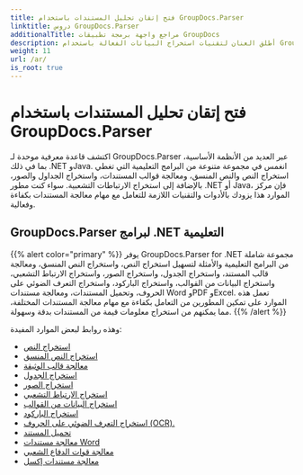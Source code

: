 ```yaml
---
title: فتح إتقان تحليل المستندات باستخدام GroupDocs.Parser
linktitle: دروس GroupDocs.Parser
additionalTitle: مراجع واجهة برمجة تطبيقات GroupDocs
description: أطلق العنان لتقنيات استخراج البيانات الفعالة باستخدام GroupDocs.Parser لـ .NET وJava. استكشف البرامج التعليمية حول النص والجدول واستخراج الصور والمزيد.
weight: 11
url: /ar/
is_root: true
---
```


# فتح إتقان تحليل المستندات باستخدام GroupDocs.Parser


اكتشف قاعدة معرفية موحدة لـ GroupDocs.Parser عبر العديد من الأنظمة الأساسية، بما في ذلك .NET وJava. انغمس في مجموعة متنوعة من البرامج التعليمية التي تغطي استخراج النص والنص المنسق، ومعالجة قوالب المستندات، واستخراج الجداول والصور، بالإضافة إلى استخراج الارتباطات التشعبية. سواء كنت مطور .NET أو Java، فإن مركز الموارد هذا يزودك بالأدوات والتقنيات اللازمة للتعامل مع مهام معالجة المستندات بكفاءة وفعالية.

## GroupDocs.Parser لبرامج .NET التعليمية
{{% alert color="primary" %}}
يوفر GroupDocs.Parser for .NET مجموعة شاملة من البرامج التعليمية والأمثلة لتسهيل استخراج النص، واستخراج النص المنسق، ومعالجة قالب المستند، واستخراج الجدول، واستخراج الصور، واستخراج الارتباط التشعبي، واستخراج البيانات من القوالب، واستخراج الباركود، واستخراج التعرف الضوئي على الحروف، وتحميل المستندات، ومعالجة مستندات Word وPDF وExcel. تعمل هذه الموارد على تمكين المطورين من التعامل بكفاءة مع مهام معالجة المستندات المختلفة، مما يمكنهم من استخراج معلومات قيمة من المستندات بدقة وسهولة.
{{% /alert %}}

وهذه روابط لبعض الموارد المفيدة:
 
- [استخراج النص](./net/text-extraction/)
- [استخراج النص المنسق](./net/formatted-text-extraction/)
- [معالجة قالب الوثيقة](./net/document-template-processing/)
- [استخراج الجدول](./net/table-extraction/)
- [استخراج الصور](./net/image-extraction/)
- [استخراج الارتباط التشعبي](./net/hyperlink-extraction/)
- [استخراج البيانات من القوالب](./net/data-extraction-from-templates/)
- [استخراج الباركود](./net/barcode-extraction/)
- [استخراج التعرف الضوئي على الحروف (OCR).](./net/ocr-extraction/)
- [تحميل المستند](./net/document-loading/)
- [معالجة مستندات Word](./net/word-document-processing/)
- [معالجة قوات الدفاع الشعبي](./net/pdf-processing/)
- [معالجة مستندات إكسل](./net/excel-document-processing/)





